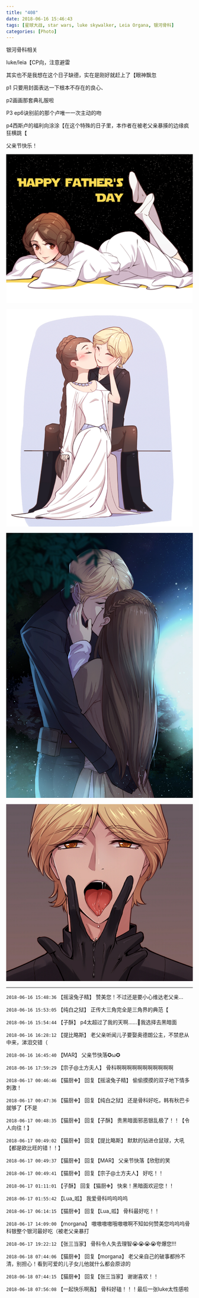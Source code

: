 ```yaml
---
title: "408"
date: 2018-06-16 15:46:43
tags: [星球大战, star wars, luke skywalker, Leia Organa, 银河骨科]
categories: [Photo]
---
```


<p>银河骨科相关</p> 
<p>luke/leia【CP向，注意避雷</p> 
<p>其实也不是我想在这个日子缺德，实在是刚好就赶上了【眼神飘忽</p> 
<p>p1 只要用封面表达一下根本不存在的良心、<br /></p> 
<p>p2画画那套典礼服啦</p> 
<p>P3 ep6诀别前的那个卢唯一一次主动的吻</p> 
<p>p4西斯卢的福利向涂涂【在这个特殊的日子里，本作者在被老父亲暴揍的边缘疯狂横跳【</p> 
<p>父亲节快乐！<br /></p>

![](https://raw.githubusercontent.com/alicewish/meowchain247/master/img_cVZNdzJtQk9JV2U4VDNkMGR6TS90ZHlWVWhkMlhTekRJZnVCUE5WQkY3bXVQNUVYNXd5ZlNRPT0.jpg)

![](https://raw.githubusercontent.com/alicewish/meowchain247/master/img_cVZNdzJtQk9JV2U4VDNkMGR6TS90VStkUUZiZjd6NjE0ZzNlRm1acGIwQ3pMd3lwN1ZUb3FnPT0.jpg)

![](https://raw.githubusercontent.com/alicewish/meowchain247/master/img_cVZNdzJtQk9JV2U4VDNkMGR6TS90VHpCeTljdGZVMkU1cWJhQ1llOEdpTVVIdDdUSVY1azBRPT0.jpg)

![](https://raw.githubusercontent.com/alicewish/meowchain247/master/img_cVZNdzJtQk9JV2U4VDNkMGR6TS90VVRSZ1AzemFzQjlzRFFXNzVhM2Z6WDBBSVI3eVp0M1R3PT0.jpg)

---

`2018-06-16 15:48:36` 【摇滚兔子精】 赞美您！不过还是要小心维达老父亲…

`2018-06-16 15:53:05` 【纯白之狱】 正传大三角完全是三角界的典范【

`2018-06-16 15:54:44` 【子酥】 p4太超过了我的天啊……🙈我选择去黑暗面

`2018-06-16 16:28:12` 【提比略斯】 老父亲听闻儿子要娶奥德朗公主，不禁悲从中来，涕泪交错（

`2018-06-16 16:45:40` 【MAR】 父亲节快落✪ω✪

`2018-06-16 17:59:29` 【宗子@土方夫人】 骨科啊啊啊啊啊啊啊啊啊啊啊

`2018-06-17 00:46:46` 【猫厨✙】 回复【摇滚兔子精】 偷偷摸摸的双子地下情多刺激！

`2018-06-17 00:47:36` 【猫厨✙】 回复【纯白之狱】 还是骨科好吃，韩有秋巴卡就够了【不是

`2018-06-17 00:48:35` 【猫厨✙】 回复【子酥】 贵黑暗面邪恶银乱极了！！【令人向往！】

`2018-06-17 00:49:02` 【猫厨✙】 回复【提比略斯】 默默的钻进仓鼠球，大吼【都是欧比旺的错！！】

`2018-06-17 00:49:37` 【猫厨✙】 回复【MAR】 父亲节快落【欣慰的笑

`2018-06-17 00:49:41` 【猫厨✙】 回复【宗子@土方夫人】 好吃！！

`2018-06-17 01:11:01` 【子酥】 回复【猫厨✙】 快来！黑暗面欢迎您！！

`2018-06-17 01:55:42` 【Lua\_呱】 我爱骨科呜呜呜呜

`2018-06-17 06:14:15` 【猫厨✙】 回复【Lua\_呱】 骨科最好吃！！

`2018-06-17 14:09:00` 【morgana】 嗷嗷嗷嗷哦嗷嗷啊不知如何赞美您呜呜呜骨科银整个银河最好吃（被老父亲暴打

`2018-06-17 19:22:12` 【张三当家】 骨科令人失去理智😭😭😭😭夸爆您!!!

`2018-06-18 07:44:06` 【猫厨✙】 回复【morgana】 老父亲自己的破事都拎不清，别担心！看到可爱的儿子女儿他就什么都会原谅的

`2018-06-18 07:44:15` 【猫厨✙】 回复【张三当家】 谢谢喜欢！！

`2018-06-18 07:56:08` 【一起快乐啊轰】 骨科好磕！！！最后一张luke太性感啦
